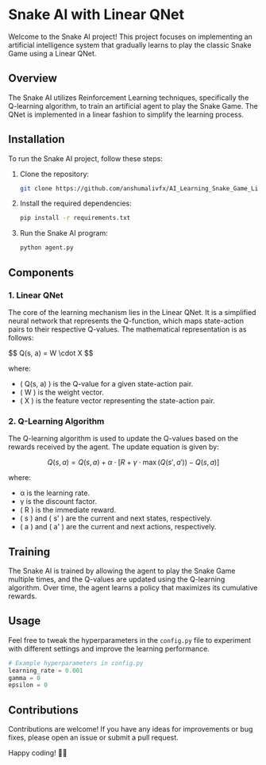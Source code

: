 # Snake AI with Linear QNet

Welcome to the Snake AI project! This project focuses on implementing an artificial intelligence system that gradually learns to play the classic Snake Game using a Linear QNet.

## Overview

The Snake AI utilizes Reinforcement Learning techniques, specifically the Q-learning algorithm, to train an artificial agent to play the Snake Game. The QNet is implemented in a linear fashion to simplify the learning process.

## Installation

To run the Snake AI project, follow these steps:

1. Clone the repository:

   ```bash
   git clone https://github.com/anshumalivfx/AI_Learning_Snake_Game_LinearQNet.git
   ```

2. Install the required dependencies:

   ```bash
   pip install -r requirements.txt
   ```

3. Run the Snake AI program:

   ```bash
   python agent.py
   ```

## Components

### 1. Linear QNet

The core of the learning mechanism lies in the Linear QNet. It is a simplified neural network that represents the Q-function, which maps state-action pairs to their respective Q-values. The mathematical representation is as follows:

   $$ Q(s, a) = W \cdot X \$$

   where:
   - \( Q(s, a) \) is the Q-value for a given state-action pair.
   - \( W \) is the weight vector.
   - \( X \) is the feature vector representing the state-action pair.

### 2. Q-Learning Algorithm

The Q-learning algorithm is used to update the Q-values based on the rewards received by the agent. The update equation is given by:

   $$ Q(s, a) = Q(s, a) + \alpha \cdot [R + \gamma \cdot \max(Q(s', a')) - Q(s, a)] $$

   where:
   - α  is the learning rate.
   - γ is the discount factor.
   - \( R \) is the immediate reward.
   - \( s \) and \( s' \) are the current and next states, respectively.
   - \( a \) and \( a' \) are the current and next actions, respectively.

## Training

The Snake AI is trained by allowing the agent to play the Snake Game multiple times, and the Q-values are updated using the Q-learning algorithm. Over time, the agent learns a policy that maximizes its cumulative rewards.

## Usage

Feel free to tweak the hyperparameters in the `config.py` file to experiment with different settings and improve the learning performance.

```python
# Example hyperparameters in config.py
learning_rate = 0.001
gamma = 0
epsilon = 0
```

## Contributions

Contributions are welcome! If you have any ideas for improvements or bug fixes, please open an issue or submit a pull request.

Happy coding! 🐍🤖